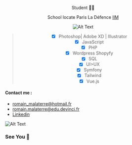 

<center>


  Student 🧑‍🎓

  School locate Paris La Défence [IIM](https://www.iim.fr/)


![Alt Text](https://www.iim.fr/ecole-web/wp-content/uploads/2020/09/logo-iim-paris.png)
>- [x] Photoshop| Adobe XD | Illustrator
>- [x] JavaScript
>- [x] PHP
> - [x] Wordpress Shopyfy
> - [x] SQL
>- [x] UI>UX
>- [x] Symfony
>- [x] Tailwind
>- [x] Vue.js

</center>




#### Contact me : 
* romain_malaterre@hotmail.fr 
* romain.malaterre@edu.devinci.fr
* [Linkedin](https://www.linkedin.com/in/romain-malaterre/)

![Alt Text](https://media.giphy.com/media/uM3n6atNyXAzcSMWkX/giphy-downsized-large.gif)
### See You 👋


